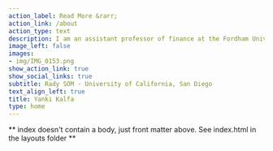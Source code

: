 ```yaml
---
action_label: Read More &rarr;
action_link: /about
action_type: text
description: I am an assistant professor of finance at the Fordham University Gabelli School of Business focusing on empirical asset pricing. My research is about the differences in industry profits and returns, and why certain industries offer higher returns. I also focus on machine learning algorithms and their applications to return predictability.
image_left: false
images:
- img/IMG_0153.png
show_action_link: true
show_social_links: true
subtitle: Rady SOM - University of California, San Diego
text_align_left: true
title: Yanki Kalfa
type: home
---
```


** index doesn't contain a body, just front matter above.
See index.html in the layouts folder **
